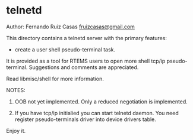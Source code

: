 telnetd
=======

Author: Fernando Ruiz Casas <fruizcasas@gmail.com>

This directory contains a telnetd server with the primary features:

   + create a user shell pseudo-terminal task.

It is provided as a tool for RTEMS users to open more shell tcp/ip
pseudo-terminal.  Suggestions and comments are appreciated.

Read libmisc/shell for more information.

NOTES:

1.  OOB not yet implemented. Only a reduced negotiation is implemented.
    
2.  If you have tcp/ip initialied you can start telnetd daemon.
    You need register pseudo-terminals driver into device drivers table.

Enjoy it.

